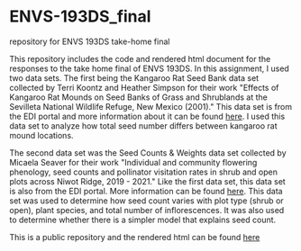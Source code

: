 # ENVS-193DS_final

repository for ENVS 193DS take-home final

This repository includes the code and rendered html document for the responses to the take home final of ENVS 193DS. In this assignment, I used two data sets. The first being the Kangaroo Rat Seed Bank data set collected by Terri Koontz and Heather Simpson for their work "Effects of Kangaroo Rat Mounds on Seed Banks of Grass and Shrublands at the Sevilleta National Wildlife Refuge, New Mexico (2001)." This data set is from the EDI portal and more information about it can be found [here](https://portal.edirepository.org/nis/mapbrowse?packageid=knb-lter-sev.208.102459). I used this data set to analyze how total seed number differs between kangaroo rat mound locations.  

The second data set was the Seed Counts & Weights data set collected by Micaela Seaver for their work "Individual and community flowering phenology, seed counts and pollinator visitation rates in shrub and open plots across Niwot Ridge, 2019 - 2021." Like the first data set, this data set is also from the EDI portal. More information can be found [here](https://portal.edirepository.org/nis/mapbrowse?packageid=knb-lter-nwt.297.1). This data set was used to determine how seed count varies with plot type (shrub or open), plant species, and total number of inflorescences. It was also used to determine whether there is a simpler model that explains seed count. 

This is a public repository and the rendered html can be found [here]()